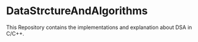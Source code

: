 # DataStrctureAndAlgorithms
This Repository contains the implementations and explanation about DSA in C/C++.
